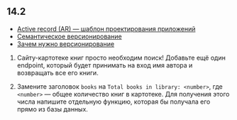 ## 14.2

* [Active record (AR) — шаблон проектирования приложений](https://ru.wikipedia.org/wiki/ActiveRecord)
* [Семантическое версионирование](https://semver.org/lang/ru/)
* [Зачем нужно версионирование](https://habr.com/ru/company/mts_ai/blog/674370/)

1. Сайту-картотеке книг просто необходим поиск! Добавьте ещё один endpoint, который будет принимать на вход имя автора и возвращать все его книги.
    
2. Замените заголовок `books` на `Total books in library: <number>`, где `<number>` — общее количество книг в картотеке. Для получения этого числа напишите отдельную функцию, которая бы получала его прямо из базы данных.